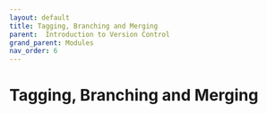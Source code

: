 ```yaml
---
layout: default
title: Tagging, Branching and Merging
parent:  Introduction to Version Control
grand_parent: Modules
nav_order: 6
---
```


# Tagging, Branching and Merging
